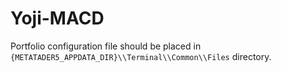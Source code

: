 # Yoji-MACD

Portfolio configuration file should be placed in `{METATADER5_APPDATA_DIR}\\Terminal\\Common\\Files` directory.


